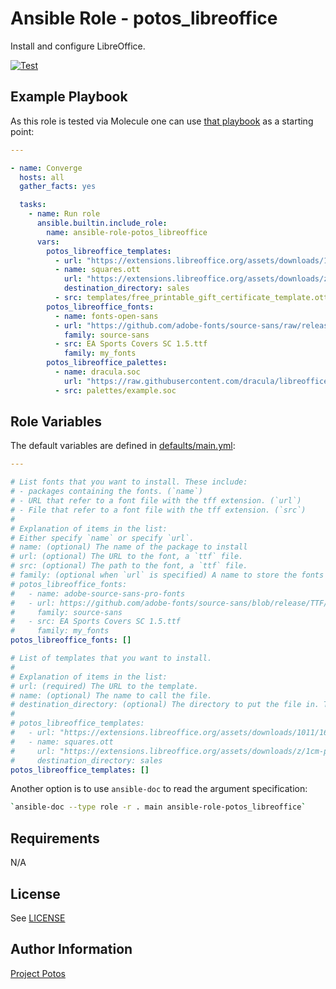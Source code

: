# Ansible Role - potos_libreoffice

Install and configure LibreOffice.

[![Test](https://github.com/projectpotos/ansible-role-potos_libreoffice/actions/workflows/test.yml/badge.svg)](https://github.com/projectpotos/ansible-role-potos_libreoffice/actions/workflows/test.yml)

## Example Playbook

As this role is tested via Molecule one can use [that playbook](./molecule/default/converge.yml) as a starting point:

```yaml
---

- name: Converge
  hosts: all
  gather_facts: yes

  tasks:
    - name: Run role
      ansible.builtin.include_role:
        name: ansible-role-potos_libreoffice
      vars:
        potos_libreoffice_templates:
          - url: "https://extensions.libreoffice.org/assets/downloads/1011/1677853134/CV-deux-colonnes-sobre-v2.ott"
          - name: squares.ott
            url: "https://extensions.libreoffice.org/assets/downloads/z/1cm-paper.ott"
            destination_directory: sales
          - src: templates/free_printable_gift_certificate_template.ott
        potos_libreoffice_fonts:
          - name: fonts-open-sans
          - url: "https://github.com/adobe-fonts/source-sans/raw/release/TTF/SourceSans3-Regular.ttf"
            family: source-sans
          - src: EA Sports Covers SC 1.5.ttf
            family: my_fonts
        potos_libreoffice_palettes:
          - name: dracula.soc
            url: "https://raw.githubusercontent.com/dracula/libreoffice/master/dracula.soc"
          - src: palettes/example.soc
```

## Role Variables

The default variables are defined in [defaults/main.yml](./defaults/main.yml):

```yaml
---

# List fonts that you want to install. These include:
# - packages containing the fonts. (`name`)
# - URL that refer to a font file with the tff extension. (`url`)
# - File that refer to a font file with the tff extension. (`src`)
#
# Explanation of items in the list:
# Either specify `name` or specify `url`.
# name: (optional) The name of the package to install
# url: (optional) The URL to the font, a `ttf` file.
# src: (optional) The path to the font, a `ttf` file.
# family: (optional when `url` is specified) A name to store the fonts in.
# potos_libreoffice_fonts:
#   - name: adobe-source-sans-pro-fonts
#   - url: https://github.com/adobe-fonts/source-sans/blob/release/TTF/SourceSans3-Regular.ttf
#     family: source-sans
#   - src: EA Sports Covers SC 1.5.ttf
#     family: my_fonts
potos_libreoffice_fonts: []

# List of templates that you want to install.
#
# Explanation of items in the list:
# url: (required) The URL to the template.
# name: (optional) The name to call the file.
# destination_directory: (optional) The directory to put the file in. This is relative to the path where LibreOffice expects templates to be.
#
# potos_libreoffice_templates:
#   - url: "https://extensions.libreoffice.org/assets/downloads/1011/1677853134/CV-deux-colonnes-sobre-v2.ott"
#   - name: squares.ott
#     url: "https://extensions.libreoffice.org/assets/downloads/z/1cm-paper.ott"
#     destination_directory: sales
potos_libreoffice_templates: []
```

Another option is to use `ansible-doc` to read the argument specification:

```sh
`ansible-doc --type role -r . main ansible-role-potos_libreoffice`
```

## Requirements

N/A

## License

See [LICENSE](./LICENSE)

## Author Information

[Project Potos](https://github.com/projectpotos)
